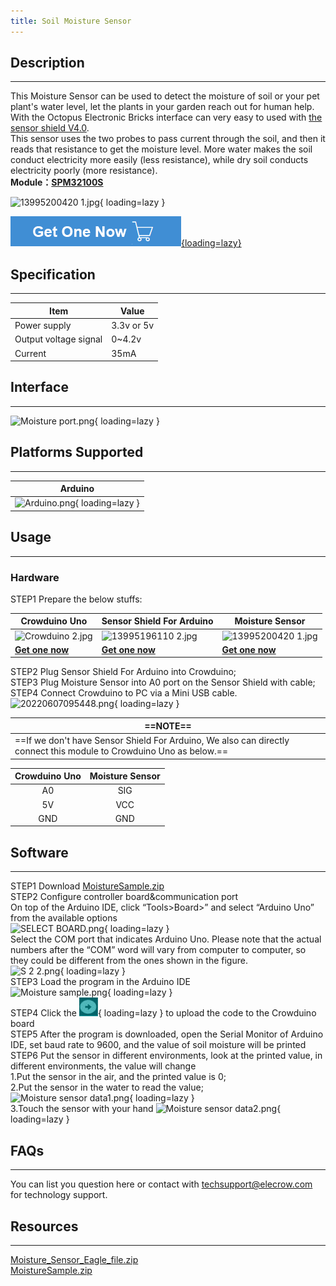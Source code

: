 ```yaml
---
title: Soil Moisture Sensor
---
```


## Description
-----------

This Moisture Sensor can be used to detect the moisture of soil or your pet plant's water level, let the plants in your garden reach out for human help. With the Octopus Electronic Bricks interface can very easy to used with [the sensor shield V4.0](https://www.elecrow.com/sensor-shield-v40-for-arduino-p-335.html).  
This sensor uses the two probes to pass current through the soil, and then it reads that resistance to get the moisture level. More water makes the soil conduct electricity more easily (less resistance), while dry soil conducts electricity poorly (more resistance).  
**Module：[SPM32100S](https://www.elecrow.com/soil-moisture-sensor-p-509.html)**

![13995200420 1.jpg](https://wiki.elecrow.com/images/thumb/4/45/13995200420_1.jpg/500px-13995200420_1.jpg){ loading=lazy }

[![Alt text](../../assets/images/Get_one_now.png){loading=lazy}](https://www.elecrow.com/soil-moisture-sensor-p-509.html?wiki "Title text")

## Specification
-------------

| **Item** | **Value** |
|---|---|
| Power supply | 3.3v or 5v |
| Output voltage signal | 0~4.2v |
| Current | 35mA |

## Interface
---------

![Moisture port.png](https://wiki.elecrow.com/images/thumb/2/25/Moisture_port.png/300px-Moisture_port.png){ loading=lazy }

## Platforms Supported
-------------------

| **Arduino** |
|:-:|
| ![Arduino.png](https://wiki.elecrow.com/images/6/63/Arduino.png){ loading=lazy } |

## Usage
-----

### **Hardware**

STEP1 Prepare the below stuffs:  

| **Crowduino Uno**                                            | **Sensor Shield For Arduino**                                | **Moisture Sensor**                                          |
| ------------------------------------------------------------ | ------------------------------------------------------------ | ------------------------------------------------------------ |
| ![Crowduino 2.jpg](https://wiki.elecrow.com/images/thumb/d/d4/Crowduino_2.jpg/300px-Crowduino_2.jpg) | ![13995196110 2.jpg](https://wiki.elecrow.com/images/thumb/0/0f/13995196110_2.jpg/300px-13995196110_2.jpg) | ![13995200420 1.jpg](https://wiki.elecrow.com/images/thumb/4/45/13995200420_1.jpg/300px-13995200420_1.jpg) |
| [**Get one now**](https://www.elecrow.com/crowduino-unosd-v15-p-840.html) | [**Get one now**](https://www.elecrow.com/sensor-shield-v40-for-arduino-p-335.html) | [**Get one now**](https://www.elecrow.com/soil-moisture-sensor-p-509.html) |

STEP2 Plug Sensor Shield For Arduino into Crowduino;  
STEP3 Plug Moisture Sensor into A0 port on the Sensor Shield with cable;  
STEP4 Connect Crowduino to PC via a Mini USB cable.  
![20220607095448.png](https://wiki.elecrow.com/images/thumb/3/33/20220607095448.png/600px-20220607095448.png){ loading=lazy }

| ==**NOTE**== |
|---|
| ==If we don't have Sensor Shield For Arduino, We also can directly connect this module to Crowduino Uno as below.== |

| **Crowduino Uno** | **Moisture Sensor** |
|:-:|:-:|
| A0 | SIG |
| 5V | VCC |
| GND | GND |

## Software
--------

STEP1 Download [MoistureSample.zip](https://wiki.elecrow.com/images/e/e0/MoistureSample.zip)  
STEP2 Configure controller board&amp;communication port  
On top of the Arduino IDE, click “Tools&gt;Board&gt;” and select “Arduino Uno” from the available options  
![SELECT BOARD.png](https://wiki.elecrow.com/images/thumb/c/c5/SELECT_BOARD.png/700px-SELECT_BOARD.png){ loading=lazy }  
Select the COM port that indicates Arduino Uno. Please note that the actual numbers after the “COM” word will vary from computer to computer, so they could be different from the ones shown in the figure.  
![S 2 2.png](https://wiki.elecrow.com/images/thumb/d/d5/S_2_2.png/700px-S_2_2.png){ loading=lazy }  
STEP3 Load the program in the Arduino IDE  
![Moisture sample.png](https://wiki.elecrow.com/images/8/84/Moisture_sample.png){ loading=lazy }  
STEP4 Click the ![Upload.png](../../assets/images/30px-Upload.png){ loading=lazy } to upload the code to the Crowduino board  
STEP5 After the program is downloaded, open the Serial Monitor of Arduino IDE, set baud rate to 9600, and the value of soil moisture will be printed  
STEP6 Put the sensor in different environments, look at the printed value, in different environments, the value will change    
1.Put the sensor in the air, and the printed value is 0;  
2.Put the sensor in the water to read the value;  
![Moisture sensor data1.png](https://wiki.elecrow.com/images/thumb/4/4d/Moisture_sensor_data1.png/600px-Moisture_sensor_data1.png){ loading=lazy }  
3.Touch the sensor with your hand
![Moisture sensor data2.png](https://wiki.elecrow.com/images/thumb/c/cd/Moisture_sensor_data2.png/600px-Moisture_sensor_data2.png){ loading=lazy }

## FAQs
----

You can list you question here or contact with techsupport@elecrow.com for technology support.

## Resources
---------

[Moisture\_Sensor\_Eagle\_file.zip](https://wiki.elecrow.com/images/0/0c/Crowtail-_Moisture_Sensor_Eagle_file.zip)  
[MoistureSample.zip](https://wiki.elecrow.com/images/e/e0/MoistureSample.zip)